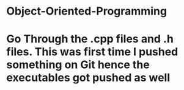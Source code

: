 # Object-Oriented-Programming

# Go Through the .cpp files and .h files. This was first time I pushed something on Git hence the executables got pushed as well
